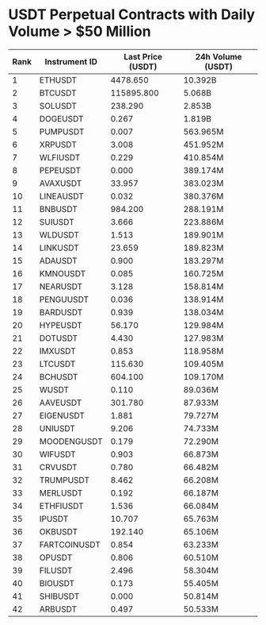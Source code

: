 # USDT Perpetual Contracts with Daily Volume > $50 Million

| Rank | Instrument ID | Last Price (USDT) | 24h Volume (USDT) |
|------|---------------|-------------------|-------------------|
| 1 | ETHUSDT | 4478.650 | 10.392B |
| 2 | BTCUSDT | 115895.800 | 5.068B |
| 3 | SOLUSDT | 238.290 | 2.853B |
| 4 | DOGEUSDT | 0.267 | 1.819B |
| 5 | PUMPUSDT | 0.007 | 563.965M |
| 6 | XRPUSDT | 3.008 | 451.952M |
| 7 | WLFIUSDT | 0.229 | 410.854M |
| 8 | PEPEUSDT | 0.000 | 389.174M |
| 9 | AVAXUSDT | 33.957 | 383.023M |
| 10 | LINEAUSDT | 0.032 | 380.376M |
| 11 | BNBUSDT | 984.200 | 288.191M |
| 12 | SUIUSDT | 3.666 | 223.886M |
| 13 | WLDUSDT | 1.513 | 189.901M |
| 14 | LINKUSDT | 23.659 | 189.823M |
| 15 | ADAUSDT | 0.900 | 183.297M |
| 16 | KMNOUSDT | 0.085 | 160.725M |
| 17 | NEARUSDT | 3.128 | 158.814M |
| 18 | PENGUUSDT | 0.036 | 138.914M |
| 19 | BARDUSDT | 0.939 | 138.034M |
| 20 | HYPEUSDT | 56.170 | 129.984M |
| 21 | DOTUSDT | 4.430 | 127.983M |
| 22 | IMXUSDT | 0.853 | 118.958M |
| 23 | LTCUSDT | 115.630 | 109.405M |
| 24 | BCHUSDT | 604.100 | 109.170M |
| 25 | WUSDT | 0.110 | 89.036M |
| 26 | AAVEUSDT | 301.780 | 87.933M |
| 27 | EIGENUSDT | 1.881 | 79.727M |
| 28 | UNIUSDT | 9.206 | 74.733M |
| 29 | MOODENGUSDT | 0.179 | 72.290M |
| 30 | WIFUSDT | 0.903 | 66.873M |
| 31 | CRVUSDT | 0.780 | 66.482M |
| 32 | TRUMPUSDT | 8.462 | 66.208M |
| 33 | MERLUSDT | 0.192 | 66.187M |
| 34 | ETHFIUSDT | 1.536 | 66.084M |
| 35 | IPUSDT | 10.707 | 65.763M |
| 36 | OKBUSDT | 192.140 | 65.106M |
| 37 | FARTCOINUSDT | 0.854 | 63.233M |
| 38 | OPUSDT | 0.806 | 60.510M |
| 39 | FILUSDT | 2.496 | 58.304M |
| 40 | BIOUSDT | 0.173 | 55.405M |
| 41 | SHIBUSDT | 0.000 | 50.814M |
| 42 | ARBUSDT | 0.497 | 50.533M |
